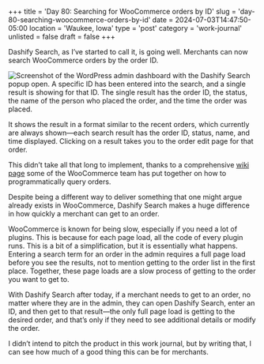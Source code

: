 +++
title = 'Day 80: Searching for WooCommerce orders by ID'
slug = 'day-80-searching-woocommerce-orders-by-id'
date = 2024-07-03T14:47:50-05:00
location = 'Waukee, Iowa'
type = 'post'
category = 'work-journal'
unlisted = false
draft = false
+++

Dashify Search, as I’ve started to call it, is going well. Merchants can now search WooCommerce orders by the order ID.

![Screenshot of the WordPress admin dashboard with the Dashify Search popup open. A specific ID has been entered into the search, and a single result is showing for that ID. The single result has the order ID, the status, the name of the person who placed the order, and the time the order was placed.](/day-80-searching-woocommerce-orders-by-id/dashify-search-by-id.png)

It shows the result in a format similar to the recent orders, which currently are always shown—each search result has the order ID, status, name, and time displayed. Clicking on a result takes you to the order edit page for that order.

This didn’t take all that long to implement, thanks to a comprehensive [wiki page](https://github.com/woocommerce/woocommerce/wiki/wc_get_orders-and-WC_Order_Query) some of the WooCommerce team has put together on how to programmatically query orders.

Despite being a different way to deliver something that one might argue already exists in WooCommerce, Dashify Search makes a huge difference in how quickly a merchant can get to an order. 

WooCommerce is known for being slow, especially if you need a lot of plugins. This is because for each page load, all the code of every plugin runs. This is a bit of a simplification, but it is essentially what happens. Entering a search term for an order in the admin requires a full page load before you see the results, not to mention getting to the order list in the first place. Together, these page loads are a slow process of getting to the order you want to get to.

With Dashify Search after today, if a merchant needs to get to an order, no matter where they are in the admin, they can open Dashify Search, enter an ID, and then get to that result—the only full page load is getting to the desired order, and that’s only if they need to see additional details or modify the order.

I didn’t intend to pitch the product in this work journal, but by writing that, I can see how much of a good thing this can be for merchants.
